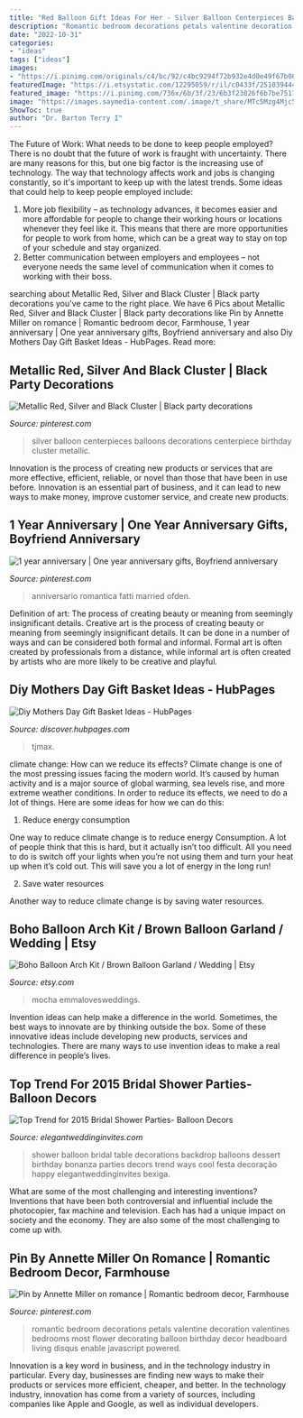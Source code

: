 ```yaml
---
title: "Red Balloon Gift Ideas For Her - Silver Balloon Centerpieces Balloons Decorations Centerpiece Birthday Cluster Metallic"
description: "Romantic bedroom decorations petals valentine decoration valentines bedrooms most flower decorating balloon birthday decor headboard living disqus enable javascript powered"
date: "2022-10-31"
categories:
- "ideas"
tags: ["ideas"]
images:
- "https://i.pinimg.com/originals/c4/bc/92/c4bc9294f72b932e4d0e49f67b0022ad.jpg"
featuredImage: "https://i.etsystatic.com/12295059/r/il/c0433f/2510394449/il_794xN.2510394449_pzxj.jpg"
featured_image: "https://i.pinimg.com/736x/6b/3f/23/6b3f23026f6b7be751796ac05b554a7e.jpg"
image: "https://images.saymedia-content.com/.image/t_share/MTc5Mzg4Mjc5MTU2OTc0OTI1/diy-mothers-day-gift-basket-ideas.jpg"
ShowToc: true
author: "Dr. Barton Terry I"
---
```



The Future of Work: What needs to be done to keep people employed?
There is no doubt that the future of work is fraught with uncertainty. There are many reasons for this, but one big factor is the increasing use of technology. The way that technology affects work and jobs is changing constantly, so it's important to keep up with the latest trends. Some ideas that could help to keep people employed include: 
1) More job flexibility – as technology advances, it becomes easier and more affordable for people to change their working hours or locations whenever they feel like it. This means that there are more opportunities for people to work from home, which can be a great way to stay on top of your schedule and stay organized. 
2) Better communication between employers and employees – not everyone needs the same level of communication when it comes to working with their boss.

	

		
searching about Metallic Red, Silver and Black Cluster | Black party decorations you've came to the right place. We have 6 Pics about Metallic Red, Silver and Black Cluster | Black party decorations like Pin by Annette Miller on romance | Romantic bedroom decor, Farmhouse, 1 year anniversary | One year anniversary gifts, Boyfriend anniversary and also Diy Mothers Day Gift Basket Ideas - HubPages. Read more:
		
    
## Metallic Red, Silver And Black Cluster | Black Party Decorations

<img loading=lazy src="https://i.pinimg.com/originals/c4/bc/92/c4bc9294f72b932e4d0e49f67b0022ad.jpg" onerror="this.onerror=null;this.src='https://tse3.mm.bing.net/th?id=OIP.Ceg3QgOXwkMwFgeiPFhL9QAAAA&amp;pid=15.1';" alt="Metallic Red, Silver and Black Cluster | Black party decorations">

_Source: pinterest.com_

>silver balloon centerpieces balloons decorations centerpiece birthday cluster metallic. 

	

Innovation is the process of creating new products or services that are more effective, efficient, reliable, or novel than those that have been in use before. Innovation is an essential part of business, and it can lead to new ways to make money, improve customer service, and create new products.

    
## 1 Year Anniversary | One Year Anniversary Gifts, Boyfriend Anniversary

<img loading=lazy src="https://i.pinimg.com/736x/6b/3f/23/6b3f23026f6b7be751796ac05b554a7e.jpg" onerror="this.onerror=null;this.src='https://tse4.mm.bing.net/th?id=OIP.RGZCQWBWfUJmAvTTEsCMawHaJ3&amp;pid=15.1';" alt="1 year anniversary | One year anniversary gifts, Boyfriend anniversary">

_Source: pinterest.com_

>anniversario romantica fatti married ofden. 

	

Definition of art: The process of creating beauty or meaning from seemingly insignificant details.
Creative art is the process of creating beauty or meaning from seemingly insignificant details. It can be done in a number of ways and can be considered both formal and informal. Formal art is often created by professionals from a distance, while informal art is often created by artists who are more likely to be creative and playful.

    
## Diy Mothers Day Gift Basket Ideas - HubPages

<img loading=lazy src="https://images.saymedia-content.com/.image/t_share/MTc5Mzg4Mjc5MTU2OTc0OTI1/diy-mothers-day-gift-basket-ideas.jpg" onerror="this.onerror=null;this.src='https://tse1.mm.bing.net/th?id=OIP.PAnL3AHuYC2X1su_9ASi7gHaNK&amp;pid=15.1';" alt="Diy Mothers Day Gift Basket Ideas - HubPages">

_Source: discover.hubpages.com_

>tjmax. 

	

climate change: How can we reduce its effects?
Climate change is one of the most pressing issues facing the modern world. It’s caused by human activity and is a major source of global warming, sea levels rise, and more extreme weather conditions. In order to reduce its effects, we need to do a lot of things. Here are some ideas for how we can do this:
1) Reduce energy consumption

One way to reduce climate change is to reduce energy Consumption. A lot of people think that this is hard, but it actually isn’t too difficult. All you need to do is switch off your lights when you’re not using them and turn your heat up when it’s cold out. This will save you a lot of energy in the long run! 

2) Save water resources

Another way to reduce climate change is by saving water resources.

    
## Boho Balloon Arch Kit / Brown Balloon Garland / Wedding | Etsy

<img loading=lazy src="https://i.etsystatic.com/12295059/r/il/c0433f/2510394449/il_794xN.2510394449_pzxj.jpg" onerror="this.onerror=null;this.src='https://tse3.mm.bing.net/th?id=OIP.6HNGWqJ4w2Q7b3jbTBdb2QHaLH&amp;pid=15.1';" alt="Boho Balloon Arch Kit / Brown Balloon Garland / Wedding | Etsy">

_Source: etsy.com_

>mocha emmalovesweddings. 

	

Invention ideas can help make a difference in the world. Sometimes, the best ways to innovate are by thinking outside the box. Some of these innovative ideas include developing new products, services and technologies. There are many ways to use invention ideas to make a real difference in people’s lives.

    
## Top Trend For 2015 Bridal Shower Parties- Balloon Decors

<img loading=lazy src="https://www.elegantweddinginvites.com/wedding-blog/wp-content/uploads/2015/01/vintage-shades-of-blue-balloon-themed-bridal-shower-ideas.jpg" onerror="this.onerror=null;this.src='https://tse4.mm.bing.net/th?id=OIP.OoRztR9R3_j-6WxYej0OjQHaKG&amp;pid=15.1';" alt="Top Trend for 2015 Bridal Shower Parties- Balloon Decors">

_Source: elegantweddinginvites.com_

>shower balloon bridal table decorations backdrop balloons dessert birthday bonanza parties decors trend ways cool festa decoração happy elegantweddinginvites bexiga. 

	

What are some of the most challenging and interesting inventions?
Inventions that have been both controversial and influential include the photocopier, fax machine and television. Each has had a unique impact on society and the economy. They are also some of the most challenging to come up with.

    
## Pin By Annette Miller On Romance | Romantic Bedroom Decor, Farmhouse

<img loading=lazy src="https://i.pinimg.com/736x/47/fc/10/47fc10661dede976ffb2a20edbf88297--newlywed-bedroom-birthday-surprises.jpg" onerror="this.onerror=null;this.src='https://tse1.mm.bing.net/th?id=OIP.U_498BqRE3SXaGt6fbyENgHaLH&amp;pid=15.1';" alt="Pin by Annette Miller on romance | Romantic bedroom decor, Farmhouse">

_Source: pinterest.com_

>romantic bedroom decorations petals valentine decoration valentines bedrooms most flower decorating balloon birthday decor headboard living disqus enable javascript powered. 

	

Innovation is a key word in business, and in the technology industry in particular. Every day, businesses are finding new ways to make their products or services more efficient, cheaper, and better. In the technology industry, innovation has come from a variety of sources, including companies like Apple and Google, as well as individual developers.

